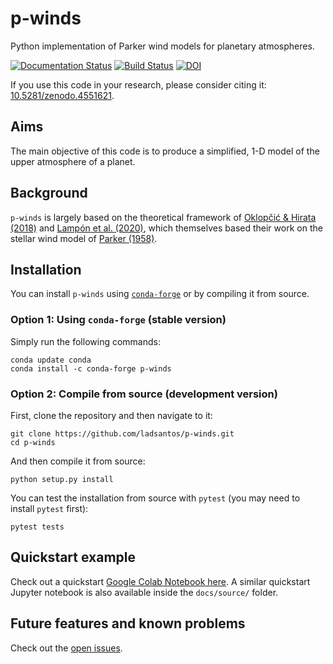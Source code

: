 # p-winds
 Python implementation of Parker wind models for planetary atmospheres.

[![Documentation Status](https://readthedocs.org/projects/p-winds/badge/?version=latest)](https://p-winds.readthedocs.io/en/latest/?badge=latest) [![Build Status](https://travis-ci.com/ladsantos/p-winds.svg?branch=main)](https://travis-ci.com/ladsantos/p-winds) [![DOI](https://zenodo.org/badge/DOI/10.5281/zenodo.4551621.svg)](https://doi.org/10.5281/zenodo.4551621)

If you use this code in your research, please consider citing it: [10.5281/zenodo.4551621](https://doi.org/10.5281/zenodo.4551621).

Aims
----
The main objective of this code is to produce a simplified, 1-D model of the upper atmosphere of a planet.

Background
----------
`p-winds` is largely based on the theoretical framework of [Oklopčić & Hirata (2018)](https://ui.adsabs.harvard.edu/abs/2018ApJ...855L..11O/abstract) and [Lampón et al. (2020)](https://ui.adsabs.harvard.edu/abs/2020A%26A...636A..13L/abstract), which themselves based their work on the stellar wind model of [Parker (1958)](https://ui.adsabs.harvard.edu/abs/1958ApJ...128..664P/abstract).

Installation
------------

You can install `p-winds` using [`conda-forge`](https://conda-forge.org) or by compiling it from source.

### Option 1: Using `conda-forge` (stable version)

Simply run the following commands:
```angular2html
conda update conda
conda install -c conda-forge p-winds
```

### Option 2: Compile from source (development version)

First, clone the repository and then navigate to it:
```angular2html
git clone https://github.com/ladsantos/p-winds.git
cd p-winds
```

And then compile it from source:
```angular2html
python setup.py install
```

You can test the installation from source with ``pytest`` (you may need to
install ``pytest`` first):
```angular2html
pytest tests
```

Quickstart example
------------------
Check out a quickstart [Google Colab Notebook here](https://colab.research.google.com/drive/1mTh6_YEgCRl6DAKqnmRp2XMOW8CTCvm7?usp=sharing). A similar quickstart Jupyter notebook is also available inside the `docs/source/` folder.

Future features and known problems
--------
Check out the [open issues](https://github.com/ladsantos/p-winds/issues).